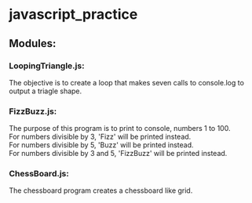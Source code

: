 # javascript_practice

## Modules:

### LoopingTriangle.js: 
The objective is to create a loop that makes seven calls to console.log to output a triagle shape.  

### FizzBuzz.js: 
The purpose of this program is to print to console, numbers 1 to 100.  
For numbers divisible by 3, 'Fizz' will be printed instead.  
For numbers divisible by 5, 'Buzz' will be printed instead.  
For numbers divisible by 3 and 5, 'FizzBuzz' will be printed instead.  

### ChessBoard.js:
The chessboard program creates a chessboard like grid.  
